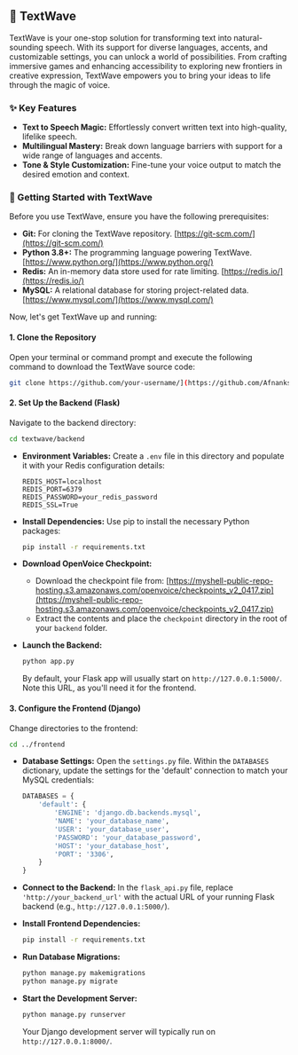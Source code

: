 ## 🌊 TextWave

TextWave is your one-stop solution for transforming text into natural-sounding speech. With its support for diverse languages, accents, and customizable settings, you can unlock a world of possibilities.  From crafting immersive games and enhancing accessibility to exploring new frontiers in creative expression, TextWave empowers you to bring your ideas to life through the magic of voice.

### ✨ Key Features

- **Text to Speech Magic:** Effortlessly convert written text into high-quality, lifelike speech.
- **Multilingual Mastery:** Break down language barriers with support for a wide range of languages and accents.
- **Tone & Style Customization:** Fine-tune your voice output to match the desired emotion and context.

### 🚀 Getting Started with TextWave

Before you use TextWave, ensure you have the following prerequisites:

* **Git:**  For cloning the TextWave repository.  [https://git-scm.com/](https://git-scm.com/)
* **Python 3.8+:** The programming language powering TextWave. [https://www.python.org/](https://www.python.org/)
* **Redis:** An in-memory data store used for rate limiting. [https://redis.io/](https://redis.io/)
* **MySQL:**  A relational database for storing project-related data. [https://www.mysql.com/](https://www.mysql.com/)

Now, let's get TextWave up and running:

#### 1. Clone the Repository

Open your terminal or command prompt and execute the following command to download the TextWave source code:

```bash
git clone https://github.com/your-username/](https://github.com/Afnanksalal/TextWave.git
```

#### 2. Set Up the Backend (Flask)

Navigate to the backend directory:

```bash
cd textwave/backend
```

* **Environment Variables:** Create a `.env` file in this directory and populate it with your Redis configuration details:

   ```
   REDIS_HOST=localhost
   REDIS_PORT=6379
   REDIS_PASSWORD=your_redis_password
   REDIS_SSL=True
   ```

* **Install Dependencies:**  Use pip to install the necessary Python packages:

   ```bash
   pip install -r requirements.txt
   ```

* **Download OpenVoice Checkpoint:**  
   - Download the checkpoint file from: [https://myshell-public-repo-hosting.s3.amazonaws.com/openvoice/checkpoints_v2_0417.zip](https://myshell-public-repo-hosting.s3.amazonaws.com/openvoice/checkpoints_v2_0417.zip)
   - Extract the contents and place the `checkpoint` directory in the root of your `backend` folder.

* **Launch the Backend:**

   ```bash
   python app.py
   ```

   By default, your Flask app will usually start on `http://127.0.0.1:5000/`. Note this URL, as you'll need it for the frontend.

#### 3. Configure the Frontend (Django)

Change directories to the frontend:

```bash
cd ../frontend 
```

* **Database Settings:** Open the `settings.py` file.  Within the `DATABASES` dictionary, update the settings for the 'default' connection to match your MySQL credentials:

   ```python
   DATABASES = {
       'default': {
           'ENGINE': 'django.db.backends.mysql',
           'NAME': 'your_database_name',
           'USER': 'your_database_user',
           'PASSWORD': 'your_database_password',
           'HOST': 'your_database_host', 
           'PORT': '3306', 
       }
   }
   ```

* **Connect to the Backend:** In the `flask_api.py` file, replace  `'http://your_backend_url'` with the actual URL of your running Flask backend (e.g., `http://127.0.0.1:5000/`).

* **Install Frontend Dependencies:**

   ```bash
   pip install -r requirements.txt
   ```

* **Run Database Migrations:**

   ```bash
   python manage.py makemigrations
   python manage.py migrate
   ```

* **Start the Development Server:**

   ```bash
   python manage.py runserver
   ```

   Your Django development server will typically run on `http://127.0.0.1:8000/`.
